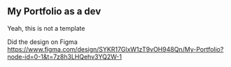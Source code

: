 
## My Portfolio as a dev

Yeah, this is not a template

Did the design on Figma https://www.figma.com/design/SYKR17GlxW1zT9vOH948Qn/My-Portfolio?node-id=0-1&t=7z8h3LHQehv3YQ2W-1
